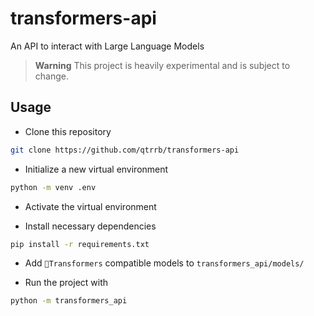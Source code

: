 # transformers-api

An API to interact with Large Language Models

> **Warning**
> This project is heavily experimental and is subject to change.

## Usage

- Clone this repository

```bash
git clone https://github.com/qtrrb/transformers-api
```

- Initialize a new virtual environment

```bash
python -m venv .env
```

- Activate the virtual environment

- Install necessary dependencies

```bash
pip install -r requirements.txt
```

- Add `🤗Transformers` compatible models to `transformers_api/models/`

- Run the project with

```bash
python -m transformers_api
```
